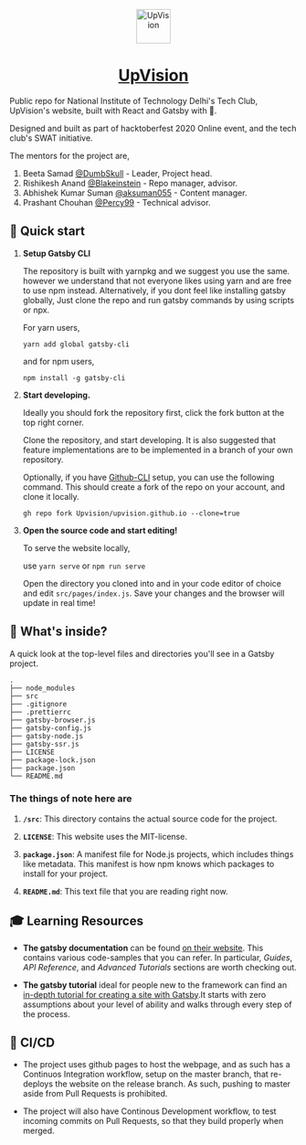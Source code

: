 <a href="https://upvision.github.io">
  <p align="center">
      <img alt="UpVision" src="https://www.gatsbyjs.com/Gatsby-Monogram.svg" width="60" />
  </p>
  <h1 align="center">
    UpVision
  </h1>
</a>

Public repo for National Institute of Technology Delhi's Tech Club, UpVision's website, built with React and Gatsby with 💜.

Designed and built as part of hacktoberfest 2020 Online event, and the tech club's SWAT initiative.

The mentors for the project are,
1. Beeta Samad [@DumbSkull](https://github.com/DumbSkull) - Leader, Project head.
2. Rishikesh Anand [@Blakeinstein](https://github.com/Blakeinstein) - Repo manager, advisor.
3. Abhishek Kumar Suman [@aksuman055](https://github.com/aksuman055) - Content manager.
4. Prashant Chouhan [@Percy99](https://github.com/Percy99) - Technical advisor.


## 🚀 Quick start

1.  **Setup Gatsby CLI**

    The repository is built with yarnpkg and we suggest you use the same. however we understand that not everyone likes using yarn and are free to use npm instead. Alternatively, if you dont feel like installing gatsby globally, Just clone the repo and run gatsby commands by using scripts or npx.
    
    For yarn users,
    ```shell
    yarn add global gatsby-cli
    ```
    and for npm users,
    ```shell
    npm install -g gatsby-cli
    ```


2.  **Start developing.**

    Ideally you should fork the repository first, click the fork button at the top right corner.
    
    Clone the repository, and start developing. It is also suggested that feature implementations are to be implemented in a branch of your own repository.

    Optionally, if you have [Github-CLI](https://github.com/cli/cli) setup, you can use the following command. This should create a fork of the repo on your account, and clone it locally.

    ```shell
    gh repo fork Upvision/upvision.github.io --clone=true
    ```

3.  **Open the source code and start editing!**

    To serve the website locally,

    use `yarn serve` or `npm run serve`

    Open the directory you cloned into and in your code editor of choice and edit `src/pages/index.js`. Save your changes and the browser will update in real time!


## 🧐 What's inside?

A quick look at the top-level files and directories you'll see in a Gatsby project.

    .
    ├── node_modules
    ├── src
    ├── .gitignore
    ├── .prettierrc
    ├── gatsby-browser.js
    ├── gatsby-config.js
    ├── gatsby-node.js
    ├── gatsby-ssr.js
    ├── LICENSE
    ├── package-lock.json
    ├── package.json
    └── README.md

<h3> The things of note here are </h3>

1.  **`/src`**: This directory contains the actual source code for the project.

2.  **`LICENSE`**: This website uses the MIT-license.

3.  **`package.json`**: A manifest file for Node.js projects, which includes things like metadata. This manifest is how npm knows which packages to install for your project.

4.  **`README.md`**: This text file that you are reading right now.

## 🎓 Learning Resources

- **The gatsby documentation** can be found [on their website](https://www.gatsbyjs.com/docs). This contains various code-samples that you can refer. In particular, _Guides_, _API Reference_, and _Advanced Tutorials_ sections are worth checking out.

- **The gatsby tutorial** ideal for people new to the framework can find an [in-depth tutorial for creating a site with Gatsby](https://www.gatsbyjs.com/tutorial/).It starts with zero assumptions about your level of ability and walks through every step of the process.
  
## 💫 CI/CD

- The project uses github pages to host the webpage, and as such has a Continuos Integration workflow, setup on the master branch, that re-deploys the website on the release branch. As such, pushing to master aside from Pull Requests is prohibited.

- The project will also have Continous Development workflow, to test incoming commits on Pull Requests, so that they build properly when merged.
